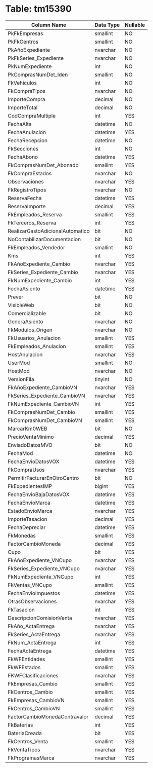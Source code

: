 # Table: tm15390

| Column Name | Data Type | Nullable |
|-------------|-----------|----------|
| PkFkEmpresas | smallint | NO |
| PkFkCentros | smallint | NO |
| PkAñoExpediente | nvarchar | NO |
| PkFkSeries_Expediente | nvarchar | NO |
| PkNumExpediente | int | NO |
| PkComprasNumDet_Iden | smallint | NO |
| FkVehiculos | int | NO |
| FkCompraTipos | nvarchar | NO |
| ImporteCompra | decimal | NO |
| ImporteTotal | decimal | NO |
| CodCompraMultiple | int | YES |
| FechaAlta | datetime | NO |
| FechaAnulacion | datetime | YES |
| FechaRecepcion | datetime | NO |
| FkSecciones | int | NO |
| FechaAbono | datetime | YES |
| FkComprasNumDet_Abonado | smallint | YES |
| FkCompraEstados | nvarchar | NO |
| Observaciones | nvarchar | YES |
| FkRegistroTipos | nvarchar | NO |
| ReservaFecha | datetime | YES |
| ReservaImporte | decimal | YES |
| FkEmpleados_Reserva | smallint | YES |
| FkTerceros_Reserva | int | YES |
| RealizarGastoAdicionalAutomatico | bit | NO |
| NoContabilizarDocumentacion | bit | NO |
| FkEmpleados_Vendedor | smallint | NO |
| Kms | int | YES |
| FkAñoExpediente_Cambio | nvarchar | YES |
| FkSeries_Expediente_Cambio | nvarchar | YES |
| FkNumExpediente_Cambio | int | YES |
| FechaAsiento | datetime | YES |
| Prever | bit | NO |
| VisibleWeb | bit | NO |
| Comercializable | bit | NO |
| GeneraAsiento | nvarchar | NO |
| FkModulos_Origen | nvarchar | NO |
| FkUsuarios_Anulacion | smallint | YES |
| FkEmpleados_Anulacion | smallint | YES |
| HostAnulacion | nvarchar | YES |
| UserMod | smallint | NO |
| HostMod | nvarchar | NO |
| VersionFila | tinyint | NO |
| FkAñoExpediente_CambioVN | nvarchar | YES |
| FkSeries_Expediente_CambioVN | nvarchar | YES |
| FkNumExpediente_CambioVN | int | YES |
| FkComprasNumDet_Cambio | smallint | YES |
| FkComprasNumDet_CambioVN | smallint | YES |
| MarcarKm0WEB | bit | NO |
| PrecioVentaMinimo | decimal | YES |
| EnviadoDatosMVO | bit | NO |
| FechaMod | datetime | NO |
| FechaEnvioDatosVOX | datetime | YES |
| FkCompraUsos | nvarchar | YES |
| PermitirFacturarEnOtroCentro | bit | NO |
| FkExpedientesIMP | bigint | YES |
| FechaEnvioBajaDatosVOX | datetime | YES |
| FechaEnvioMarca | datetime | YES |
| EstadoEnvioMarca | nvarchar | YES |
| ImporteTasacion | decimal | YES |
| FechaDepreciar | datetime | YES |
| FkMonedas | smallint | YES |
| FactorCambioMoneda | decimal | YES |
| Cupo | bit | YES |
| FkAñoExpediente_VNCupo | nvarchar | YES |
| FkSeries_Expediente_VNCupo | nvarchar | YES |
| FkNumExpediente_VNCupo | int | YES |
| FkVentas_VNCupo | smallint | YES |
| FechaEnvioImpuestos | datetime | YES |
| OtrasObservaciones | nvarchar | YES |
| FkTasacion | int | YES |
| DescripcionComisionVenta | nvarchar | YES |
| FkAño_ActaEntrega | nvarchar | YES |
| FkSeries_ActaEntrega | nvarchar | YES |
| FkNum_ActaEntrega | int | YES |
| FechaActaEntrega | datetime | YES |
| FkWFEntidades | smallint | YES |
| FkWFEstados | smallint | YES |
| FKWFClasificaciones | nvarchar | YES |
| FkEmpresas_Cambio | smallint | YES |
| FkCentros_Cambio | smallint | YES |
| FkEmpresas_CambioVN | smallint | YES |
| FkCentros_CambioVN | smallint | YES |
| FactorCambioMonedaContravalor | decimal | YES |
| FkBaterias | int | YES |
| BateriaCreada | bit | YES |
| FkCentros_Venta | smallint | YES |
| FkVentaTipos | nvarchar | YES |
| FkProgramasMarca | nvarchar | YES |
